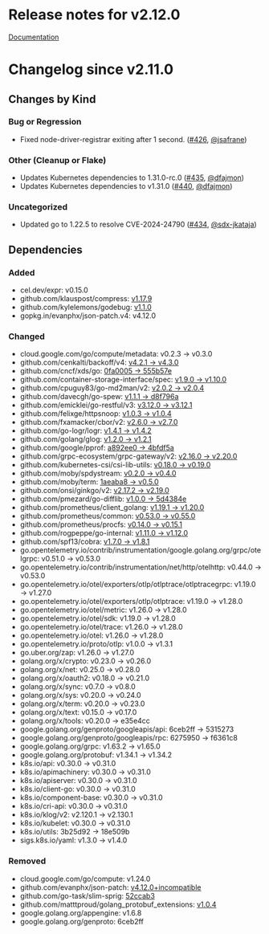 # Release notes for v2.12.0

[Documentation](https://kubernetes-csi.github.io)

# Changelog since v2.11.0

## Changes by Kind

### Bug or Regression

- Fixed node-driver-registrar exiting after 1 second. ([#426](https://github.com/kubernetes-csi/node-driver-registrar/pull/426), [@jsafrane](https://github.com/jsafrane))

### Other (Cleanup or Flake)

- Updates Kubernetes dependencies to 1.31.0-rc.0 ([#435](https://github.com/kubernetes-csi/node-driver-registrar/pull/435), [@dfajmon](https://github.com/dfajmon))
- Updates Kubernetes dependencies to v1.31.0 ([#440](https://github.com/kubernetes-csi/node-driver-registrar/pull/440), [@dfajmon](https://github.com/dfajmon))

### Uncategorized

- Updated go to 1.22.5 to resolve CVE-2024-24790 ([#434](https://github.com/kubernetes-csi/node-driver-registrar/pull/434), [@sdx-jkataja](https://github.com/sdx-jkataja))

## Dependencies

### Added
- cel.dev/expr: v0.15.0
- github.com/klauspost/compress: [v1.17.9](https://github.com/klauspost/compress/tree/v1.17.9)
- github.com/kylelemons/godebug: [v1.1.0](https://github.com/kylelemons/godebug/tree/v1.1.0)
- gopkg.in/evanphx/json-patch.v4: v4.12.0

### Changed
- cloud.google.com/go/compute/metadata: v0.2.3 → v0.3.0
- github.com/cenkalti/backoff/v4: [v4.2.1 → v4.3.0](https://github.com/cenkalti/backoff/compare/v4.2.1...v4.3.0)
- github.com/cncf/xds/go: [0fa0005 → 555b57e](https://github.com/cncf/xds/compare/0fa0005...555b57e)
- github.com/container-storage-interface/spec: [v1.9.0 → v1.10.0](https://github.com/container-storage-interface/spec/compare/v1.9.0...v1.10.0)
- github.com/cpuguy83/go-md2man/v2: [v2.0.2 → v2.0.4](https://github.com/cpuguy83/go-md2man/compare/v2.0.2...v2.0.4)
- github.com/davecgh/go-spew: [v1.1.1 → d8f796a](https://github.com/davecgh/go-spew/compare/v1.1.1...d8f796a)
- github.com/emicklei/go-restful/v3: [v3.12.0 → v3.12.1](https://github.com/emicklei/go-restful/compare/v3.12.0...v3.12.1)
- github.com/felixge/httpsnoop: [v1.0.3 → v1.0.4](https://github.com/felixge/httpsnoop/compare/v1.0.3...v1.0.4)
- github.com/fxamacker/cbor/v2: [v2.6.0 → v2.7.0](https://github.com/fxamacker/cbor/compare/v2.6.0...v2.7.0)
- github.com/go-logr/logr: [v1.4.1 → v1.4.2](https://github.com/go-logr/logr/compare/v1.4.1...v1.4.2)
- github.com/golang/glog: [v1.2.0 → v1.2.1](https://github.com/golang/glog/compare/v1.2.0...v1.2.1)
- github.com/google/pprof: [a892ee0 → 4bfdf5a](https://github.com/google/pprof/compare/a892ee0...4bfdf5a)
- github.com/grpc-ecosystem/grpc-gateway/v2: [v2.16.0 → v2.20.0](https://github.com/grpc-ecosystem/grpc-gateway/compare/v2.16.0...v2.20.0)
- github.com/kubernetes-csi/csi-lib-utils: [v0.18.0 → v0.19.0](https://github.com/kubernetes-csi/csi-lib-utils/compare/v0.18.0...v0.19.0)
- github.com/moby/spdystream: [v0.2.0 → v0.4.0](https://github.com/moby/spdystream/compare/v0.2.0...v0.4.0)
- github.com/moby/term: [1aeaba8 → v0.5.0](https://github.com/moby/term/compare/1aeaba8...v0.5.0)
- github.com/onsi/ginkgo/v2: [v2.17.2 → v2.19.0](https://github.com/onsi/ginkgo/compare/v2.17.2...v2.19.0)
- github.com/pmezard/go-difflib: [v1.0.0 → 5d4384e](https://github.com/pmezard/go-difflib/compare/v1.0.0...5d4384e)
- github.com/prometheus/client_golang: [v1.19.1 → v1.20.0](https://github.com/prometheus/client_golang/compare/v1.19.1...v1.20.0)
- github.com/prometheus/common: [v0.53.0 → v0.55.0](https://github.com/prometheus/common/compare/v0.53.0...v0.55.0)
- github.com/prometheus/procfs: [v0.14.0 → v0.15.1](https://github.com/prometheus/procfs/compare/v0.14.0...v0.15.1)
- github.com/rogpeppe/go-internal: [v1.11.0 → v1.12.0](https://github.com/rogpeppe/go-internal/compare/v1.11.0...v1.12.0)
- github.com/spf13/cobra: [v1.7.0 → v1.8.1](https://github.com/spf13/cobra/compare/v1.7.0...v1.8.1)
- go.opentelemetry.io/contrib/instrumentation/google.golang.org/grpc/otelgrpc: v0.51.0 → v0.53.0
- go.opentelemetry.io/contrib/instrumentation/net/http/otelhttp: v0.44.0 → v0.53.0
- go.opentelemetry.io/otel/exporters/otlp/otlptrace/otlptracegrpc: v1.19.0 → v1.27.0
- go.opentelemetry.io/otel/exporters/otlp/otlptrace: v1.19.0 → v1.28.0
- go.opentelemetry.io/otel/metric: v1.26.0 → v1.28.0
- go.opentelemetry.io/otel/sdk: v1.19.0 → v1.28.0
- go.opentelemetry.io/otel/trace: v1.26.0 → v1.28.0
- go.opentelemetry.io/otel: v1.26.0 → v1.28.0
- go.opentelemetry.io/proto/otlp: v1.0.0 → v1.3.1
- go.uber.org/zap: v1.26.0 → v1.27.0
- golang.org/x/crypto: v0.23.0 → v0.26.0
- golang.org/x/net: v0.25.0 → v0.28.0
- golang.org/x/oauth2: v0.18.0 → v0.21.0
- golang.org/x/sync: v0.7.0 → v0.8.0
- golang.org/x/sys: v0.20.0 → v0.24.0
- golang.org/x/term: v0.20.0 → v0.23.0
- golang.org/x/text: v0.15.0 → v0.17.0
- golang.org/x/tools: v0.20.0 → e35e4cc
- google.golang.org/genproto/googleapis/api: 6ceb2ff → 5315273
- google.golang.org/genproto/googleapis/rpc: 6275950 → f6361c8
- google.golang.org/grpc: v1.63.2 → v1.65.0
- google.golang.org/protobuf: v1.34.1 → v1.34.2
- k8s.io/api: v0.30.0 → v0.31.0
- k8s.io/apimachinery: v0.30.0 → v0.31.0
- k8s.io/apiserver: v0.30.0 → v0.31.0
- k8s.io/client-go: v0.30.0 → v0.31.0
- k8s.io/component-base: v0.30.0 → v0.31.0
- k8s.io/cri-api: v0.30.0 → v0.31.0
- k8s.io/klog/v2: v2.120.1 → v2.130.1
- k8s.io/kubelet: v0.30.0 → v0.31.0
- k8s.io/utils: 3b25d92 → 18e509b
- sigs.k8s.io/yaml: v1.3.0 → v1.4.0

### Removed
- cloud.google.com/go/compute: v1.24.0
- github.com/evanphx/json-patch: [v4.12.0+incompatible](https://github.com/evanphx/json-patch/tree/v4.12.0)
- github.com/go-task/slim-sprig: [52ccab3](https://github.com/go-task/slim-sprig/tree/52ccab3)
- github.com/matttproud/golang_protobuf_extensions: [v1.0.4](https://github.com/matttproud/golang_protobuf_extensions/tree/v1.0.4)
- google.golang.org/appengine: v1.6.8
- google.golang.org/genproto: 6ceb2ff
